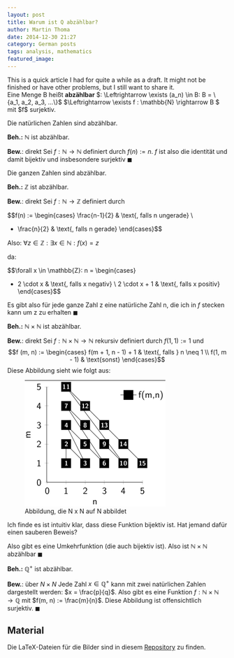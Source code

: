 ```yaml
---
layout: post
title: Warum ist Q abzählbar?
author: Martin Thoma
date: 2014-12-30 21:27
category: German posts
tags: analysis, mathematics
featured_image:
---
```


<div class="info">This is a quick article I had for quite a while as a draft.
It might not be finished or have other problems, but I still want to share
it.</div>

<div class="definition">Eine Menge B heißt <strong>abzählbar</strong> $: \Leftrightarrow \exists (a_n) \in B: B = \{a_1, a_2, a_3, ...\}$
$\Leftrightarrow \exists f : \mathbb{N} \rightarrow B $ mit $f$ surjektiv.</div>

Die natürlichen Zahlen sind abzählbar.

<strong>Beh.:</strong> $\mathbb{N}$ ist abzählbar.

<strong>Bew.</strong>: direkt
Sei $f: \mathbb{N} \rightarrow \mathbb{N}$ definiert durch $f(n) := n$. $f$ ist also die identität und damit bijektiv und insbesondere surjektiv $\blacksquare$

Die ganzen Zahlen sind abzählbar.

<strong>Beh.:</strong> $\mathbb{Z}$ ist abzählbar.

<strong>Bew.</strong>: direkt
Sei $f: \mathbb{N} \rightarrow \mathbb{Z}$ definiert durch

$$f(n) :=
\begin{cases}
\frac{n-1}{2}   & \text{, falls n ungerade} \\
- \frac{n}{2} & \text{, falls n gerade}
\end{cases}$$

Also:
$\forall z \in \mathbb{Z}: \exists x \in \mathbb{N} : f(x) = z$

da:

$$\forall x \in \mathbb{Z}: n =
\begin{cases}
- 2 \cdot x   & \text{, falls x negativ} \\
2 \cdot x + 1 & \text{, falls x positiv}
\end{cases}$$

Es gibt also für jede ganze Zahl z eine natürliche Zahl n, die ich in $f$ stecken kann um z zu erhalten $\blacksquare$


<strong>Beh.:</strong> $\mathbb{N} \times \mathbb{N}$ ist abzählbar.

<strong>Bew.</strong>: direkt
Sei $f: \mathbb{N} \times \mathbb{N} \rightarrow \mathbb{N}$ rekursiv definiert durch $f(1,1) := 1$ und
$$f (m, n) := \begin{cases}
f(m + 1, n - 1) + 1 & \text{, falls } n \neq 1 \\
f(1, m - 1)         & \text{sonst}
\end{cases}$$
Diese Abbildung sieht wie folgt aus:


<figure>
    <a href="../images/2012/03/countable-set-n-times-n.png"><img src="../images/2012/03/countable-set-n-times-n.png" alt="Function that transforms N times N to N" title="Abbildung, die N x N auf N abbildet" width="322" height="288" class="size-full wp-image-20501" /></a>
    <figcaption>Abbildung, die N x N auf N abbildet</figcaption>
</figure>

Ich finde es ist intuitiv klar, dass diese Funktion bijektiv ist. Hat jemand dafür einen sauberen Beweis?

Also gibt es eine Umkehrfunktion (die auch bijektiv ist). Also ist $\mathbb{N} \times \mathbb{N}$ abzählbar $\blacksquare$

<strong>Beh.:</strong> $\mathbb{Q}^+$ ist abzählbar.

<strong>Bew.</strong>: über $N \times N$
Jede Zahl $x \in \mathbb{Q}^+$ kann  mit zwei natürlichen Zahlen dargestellt werden: $x = \frac{p}{q}$. Also gibt es eine Funktion $f: \mathbb{N} \times \mathbb{N} \rightarrow \mathbb{Q}$ mit
$f(m, n) := \frac{m}{n}$. Diese Abbildung ist offensichtlich surjektiv. $\blacksquare$

<h2>Material</h2>
Die LaTeX-Dateien für die Bilder sind in diesem <a href='https://github.com/MartinThoma/LaTeX-examples/tree/master/tikz/countable-sets'>Repository</a> zu finden.
